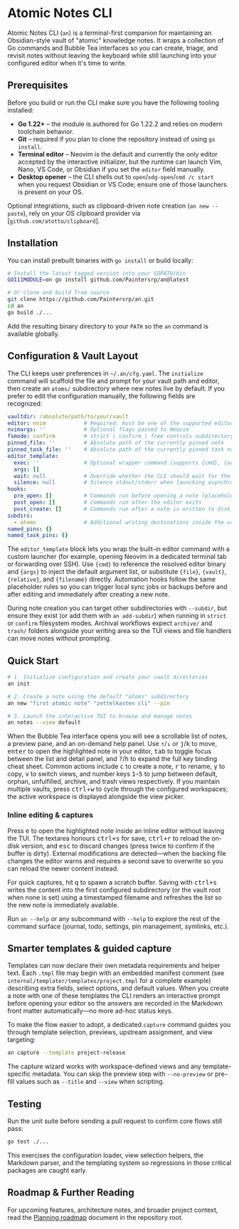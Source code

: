 # Atomic Notes CLI

Atomic Notes CLI (`an`) is a terminal-first companion for maintaining an Obsidian-style vault of "atomic" knowledge notes. It wraps a collection of Go commands and Bubble Tea interfaces so you can create, triage, and revisit notes without leaving the keyboard while still launching into your configured editor when it's time to write.

## Prerequisites

Before you build or run the CLI make sure you have the following tooling installed:

- **Go 1.22+** – the module is authored for Go 1.22.2 and relies on modern toolchain behavior.
- **Git** – required if you plan to clone the repository instead of using `go install`.
- **Terminal editor** – Neovim is the default and currently the only editor accepted by the interactive initializer, but the runtime can launch Vim, Nano, VS Code, or Obsidian if you set the `editor` field manually.
- **Desktop opener** – the CLI shells out to `open`/`xdg-open`/`cmd /c start` when you request Obsidian or VS Code; ensure one of those launchers is present on your OS.

Optional integrations, such as clipboard-driven note creation (`an new --paste`), rely on your OS clipboard provider via [`github.com/atotto/clipboard`].

## Installation

You can install prebuilt binaries with `go install` or build locally:

```bash
# Install the latest tagged version into your GOPATH/bin
GO111MODULE=on go install github.com/Paintersrp/an@latest

# Or clone and build from source
git clone https://github.com/Paintersrp/an.git
cd an
go build ./...
```

Add the resulting binary directory to your `PATH` so the `an` command is available globally.

## Configuration & Vault Layout

The CLI keeps user preferences in `~/.an/cfg.yaml`. The `initialize` command will scaffold the file and prompt for your vault path and editor, then create an `atoms/` subdirectory where new notes live by default. If you prefer to edit the configuration manually, the following fields are recognized:

```yaml
vaultdir: /absolute/path/to/your/vault
editor: nvim            # Required; must be one of the supported editors
nvimargs: ''            # Optional flags passed to Neovim
fsmode: confirm         # strict | confirm | free controls subdirectory enforcement
pinned_file: ''         # Absolute path of the currently pinned note
pinned_task_file: ''    # Absolute path of the currently pinned task note
editor_template:
  exec: ''              # Optional wrapper command (supports {cmd}, {args}, {file}, {vault}, {relative}, {filename})
  args: []
  wait: null            # Override whether the CLI should wait for the command to exit
  silence: null         # Silence stdout/stderr when launching asynchronous editors
hooks:
  pre_open: []          # Commands run before opening a note (placeholders match the editor template)
  post_open: []         # Commands run after the editor exits
  post_create: []       # Commands run after a note is written to disk
subdirs:
  - atoms               # Additional writing destinations inside the vault
named_pins: {}
named_task_pins: {}
```

The `editor_template` block lets you wrap the built-in editor command with a custom launcher (for example, opening Neovim in a
dedicated terminal tab or forwarding over SSH). Use `{cmd}` to reference the resolved editor binary and `{args}` to inject the
default argument list, or substitute `{file}`, `{vault}`, `{relative}`, and `{filename}` directly. Automation hooks follow the
same placeholder rules so you can trigger local sync jobs or backups before and after editing and immediately after creating a
new note.

During note creation you can target other subdirectories with `--subdir`, but ensure they exist (or add them with `an add-subdir`) when running in `strict` or `confirm` filesystem modes. Archival workflows expect `archive/` and `trash/` folders alongside your writing area so the TUI views and file handlers can move notes without prompting.

## Quick Start

```bash
# 1. Initialize configuration and create your vault directories
an init

# 2. Create a note using the default "atoms" subdirectory
an new "first atomic note" "zettelkasten cli" --pin

# 3. Launch the interactive TUI to browse and manage notes
an notes --view default
```

When the Bubble Tea interface opens you will see a scrollable list of notes, a preview pane, and an on-demand help panel. Use <kbd>↑</kbd>/<kbd>↓</kbd> or <kbd>j</kbd>/<kbd>k</kbd> to move, <kbd>enter</kbd> to open the highlighted note in your editor, <kbd>tab</kbd> to toggle focus between the list and detail panel, and <kbd>?</kbd>/<kbd>h</kbd> to expand the full key binding cheat sheet. Common actions include <kbd>c</kbd> to create a note, <kbd>r</kbd> to rename, <kbd>y</kbd> to copy, <kbd>v</kbd> to switch views, and number keys <kbd>1</kbd>–<kbd>5</kbd> to jump between default, orphan, unfulfilled, archive, and trash views respectively. If you maintain multiple vaults, press <kbd>ctrl</kbd>+<kbd>w</kbd> to cycle through the configured workspaces; the active workspace is displayed alongside the view picker.

### Inline editing & captures

Press <kbd>e</kbd> to open the highlighted note inside an inline editor without leaving the TUI. The textarea honours <kbd>ctrl+s</kbd> for save, <kbd>ctrl+r</kbd> to reload the on-disk version, and <kbd>esc</kbd> to discard changes (press twice to confirm if the buffer is dirty). External modifications are detected—when the backing file changes the editor warns and requires a second save to overwrite so you can reload the newer content instead.

For quick captures, hit <kbd>q</kbd> to spawn a scratch buffer. Saving with <kbd>ctrl+s</kbd> writes the content into the first configured subdirectory (or the vault root when none is set) using a timestamped filename and refreshes the list so the new note is immediately available.

Run `an --help` or any subcommand with `--help` to explore the rest of the command surface (journal, todo, settings, pin management, symlinks, etc.).

## Smarter templates & guided capture

Templates can now declare their own metadata requirements and helper text. Each `.tmpl` file may begin with an embedded manifest
comment (see `internal/templater/templates/project.tmpl` for a complete example) describing extra fields, select options, and
default values. When you create a note with one of these templates the CLI renders an interactive prompt before opening your
editor so the answers are recorded in the Markdown front matter automatically—no more ad-hoc status keys.

To make the flow easier to adopt, a dedicated `capture` command guides you through template selection, previews, upstream
assignment, and view targeting:

```bash
an capture --template project-release
```

The capture wizard works with workspace-defined views and any template-specific metadata. You can skip the preview step with
`--no-preview` or pre-fill values such as `--title` and `--view` when scripting.

## Testing

Run the unit suite before sending a pull request to confirm core flows still pass:

```bash
go test ./...
```

This exercises the configuration loader, view selection helpers, the Markdown parser, and the templating system so regressions in those critical packages are caught early.

## Roadmap & Further Reading

For upcoming features, architecture notes, and broader project context, read the [Planning roadmap](Planning%20v3.md) document in the repository root.
